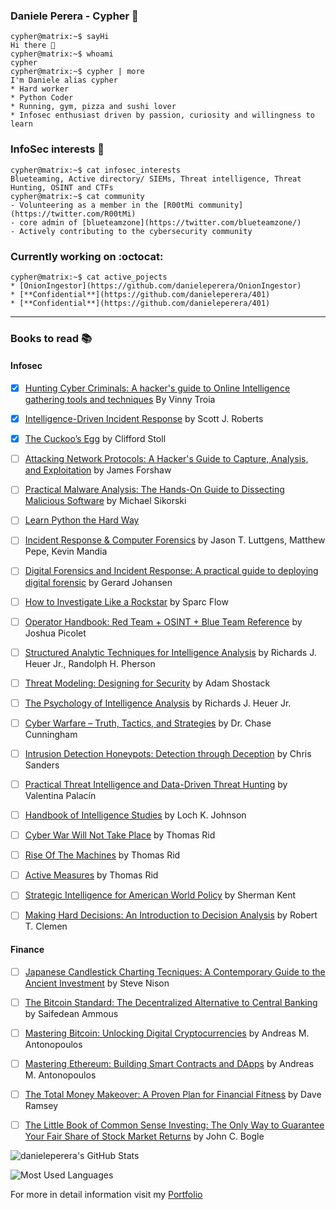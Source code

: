 ### Daniele Perera - Cypher  :necktie:
```console
cypher@matrix:~$ sayHi
Hi there 👋
cypher@matrix:~$ whoami
cypher
cypher@matrix:~$ cypher | more
I'm Daniele alias cypher
* Hard worker
* Python Coder
* Running, gym, pizza and sushi lover
* Infosec enthusiast driven by passion, curiosity and willingness to learn
```

### InfoSec interests  :space_invader:
```console
cypher@matrix:~$ cat infosec_interests
Blueteaming, Active directory/ SIEMs, Threat intelligence, Threat Hunting, OSINT and CTFs
cypher@matrix:~$ cat community
- Volunteering as a member in the [R00tMi community](https://twitter.com/R00tMi)
- core admin of [blueteamzone](https://twitter.com/blueteamzone/)
- Actively contributing to the cybersecurity community
```

### Currently working on :octocat:
```console
cypher@matrix:~$ cat active_pojects
* [OnionIngestor](https://github.com/danieleperera/OnionIngestor) 
* [**Confidential**](https://github.com/danieleperera/401)
* [**Confidential**](https://github.com/danieleperera/401)
```

---

### Books to read :books: 
#### Infosec
- [x] [Hunting Cyber Criminals: A hacker's guide to Online Intelligence gathering tools and techniques](https://www.goodreads.com/book/show/53037236-hunting-cyber-criminals) By Vinny Troia 
- [x] [Intelligence-Driven Incident Response](https://www.goodreads.com/book/show/28646667-intelligence-driven-incident-response) by Scott J. Roberts 
- [x] [The Cuckoo’s Egg](https://www.goodreads.com/book/show/18154.The_Cuckoo_s_Egg) by Clifford Stoll
- [ ] [Attacking Network Protocols: A Hacker's Guide to Capture, Analysis, and Exploitation](https://www.goodreads.com/book/show/32686074-attacking-network-protocols) by James Forshaw
- [ ] [Practical Malware Analysis: The Hands-On Guide to Dissecting Malicious Software](https://www.goodreads.com/book/show/10677461-practical-malware-analysis) by  Michael Sikorski
- [ ] [Learn Python the Hard Way](https://learnpythonthehardway.org/)
- [ ] [Incident Response & Computer Forensics](https://www.goodreads.com/book/show/17079654-incident-response-computer-forensics?from_search=true&from_srp=true&qid=xAbGIJBxmt)  by Jason T. Luttgens, Matthew Pepe, Kevin Mandia
- [ ] [Digital Forensics and Incident Response: A practical guide to deploying digital forensic](https://www.goodreads.com/book/show/36120655-digital-forensics-and-incident-response) by Gerard Johansen
- [ ] [How to Investigate Like a Rockstar](https://www.goodreads.com/book/show/36056242-how-to-investigate-like-a-rockstar) by Sparc Flow
- [ ] [Operator Handbook: Red Team + OSINT + Blue Team Reference](https://www.goodreads.com/book/show/52768062-operator-handbook)  by Joshua Picolet
- [ ] [Structured Analytic Techniques for Intelligence Analysis](https://www.goodreads.com/book/show/7818985-structured-analytic-techniques-for-intelligence-analysis)  by Richards J. Heuer Jr., Randolph H. Pherson
- [ ] [Threat Modeling: Designing for Security](https://www.goodreads.com/book/show/18379732-threat-modeling) by Adam Shostack 
- [ ] [The Psychology of Intelligence Analysis](https://www.goodreads.com/book/show/9998216-the-psychology-of-intelligence-analysis)  by Richards J. Heuer Jr.
- [ ] [Cyber Warfare – Truth, Tactics, and Strategies](https://www.goodreads.com/book/show/51833086-cyber-warfare-truth-tactics-and-strategies)  by Dr. Chase Cunningham 
- [ ] [Intrusion Detection Honeypots: Detection through Deception](https://www.goodreads.com/book/show/55205715-intrusion-detection-honeypots)  by Chris Sanders
- [ ] [Practical Threat Intelligence and Data-Driven Threat Hunting](https://www.goodreads.com/book/show/57043649-practical-threat-intelligence-and-data-driven-threat-hunting) by Valentina Palacín 
- [ ] [Handbook of Intelligence Studies](https://www.goodreads.com/book/show/7273473-handbook-of-intelligence-studies) by Loch K. Johnson
- [ ] [Cyber War Will Not Take Place](https://www.goodreads.com/book/show/17690700-cyber-war-will-not-take-place) by Thomas Rid
- [ ] [Rise Of The Machines](https://www.goodreads.com/book/show/34068514-rise-of-the-machines) by Thomas Rid
- [ ] [Active Measures](https://www.goodreads.com/book/show/45892235-active-measures) by Thomas Rid
- [ ] [Strategic Intelligence for American World Policy](https://www.goodreads.com/book/show/7193649-strategic-intelligence-for-american-world-policy) by Sherman Kent
- [ ] [Making Hard Decisions: An Introduction to Decision Analysis](https://www.goodreads.com/book/show/729874.Making_Hard_Decisions) by Robert T. Clemen


#### Finance
- [ ] [Japanese Candlestick Charting Tecniques: A Contemporary Guide to the Ancient Investment](https://www.goodreads.com/book/show/360128.Japanese_Candlestick_Charting_Techniques) by Steve Nison 
- [ ] [The Bitcoin Standard: The Decentralized Alternative to Central Banking](https://www.goodreads.com/book/show/36448501-the-bitcoin-standard) by Saifedean Ammous 
- [ ] [Mastering Bitcoin: Unlocking Digital Cryptocurrencies](https://www.goodreads.com/book/show/21820378-mastering-bitcoin) by Andreas M. Antonopoulos 
- [ ] [Mastering Ethereum: Building Smart Contracts and DApps](https://www.goodreads.com/book/show/33584554-mastering-ethereum) by Andreas M. Antonopoulos
- [ ] [The Total Money Makeover: A Proven Plan for Financial Fitness](https://www.goodreads.com/book/show/78427.The_Total_Money_Makeover) by Dave Ramsey
- [ ] [The Little Book of Common Sense Investing: The Only Way to Guarantee Your Fair Share of Stock Market Returns](https://www.goodreads.com/book/show/171127.The_Little_Book_of_Common_Sense_Investing) by John C. Bogle



<p><img src="https://github-readme-stats.vercel.app/api?username=danieleperera&show_icons=true" alt="danieleperera's GitHub Stats"/></p>
<p><img  src="https://github-readme-stats.vercel.app/api/top-langs/?username=danieleperera&layout=compact" alt="Most Used Languages"/></p>

For more in detail information visit my [Portfolio](https://danieleperera.github.io/)

<!--
**danieleperera/danieleperera** is a ✨ _special_ ✨ repository because its `README.md` (this file) appears on your GitHub profile.
